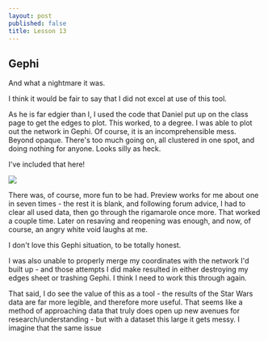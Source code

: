 ```yaml
---
layout: post
published: false
title: Lesson 13
---
```

## Gephi

And what a nightmare it was.

I think it would be fair to say that I did not excel at use of this tool. 

As he is far edgier than I, I used the code that Daniel put up on the class page to get the edges to plot. This worked, to a degree.  I was able to plot out the network in Gephi.  Of course, it is an incomprehensible mess.  Beyond opaque.  There's too much going on, all clustered in one spot, and doing nothing for anyone.  Looks silly as heck.

I've included that here!

![]({{site.baseurl}}/img/Network%20shot.PNG)

There was, of course, more fun to be had.  Preview works for me about one in seven times - the rest it is blank, and following forum advice, I had to clear all used data, then go through the rigamarole once more.  That worked a couple time.  Later on resaving and reopening was enough, and now, of course, an angry white void laughs at me.

I don't love this Gephi situation, to be totally honest.

I was also unable to properly merge my coordinates with the network I'd built up - and those attempts I did make resulted in either destroying my edges sheet or trashing Gephi.  I think I need to work this through again.

That said, I do see the value of this as a tool - the results of the Star Wars data are far more legible, and therefore more useful.  That seems like a method of approaching data that truly does open up new avenues for research/understanding - but with a dataset this large it gets messy.  I imagine that the same issue 